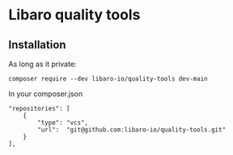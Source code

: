 # Libaro quality tools
## Installation

As long as it private:

```shell
composer require --dev libaro-io/quality-tools dev-main
```

In your composer.json

```
"repositories": [
    {
        "type": "vcs",
        "url":  "git@github.com:libaro-io/quality-tools.git"
    }
],
```
